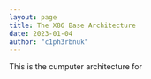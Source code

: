 ```yaml
---
layout: page
title: The X86 Base Architecture
date: 2023-01-04
author: "c1ph3rbnuk"
---
```

This is the cumputer architecture for 